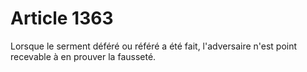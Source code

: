 # Article 1363

Lorsque le serment déféré ou référé a été fait, l'adversaire n'est point recevable à en prouver la fausseté.